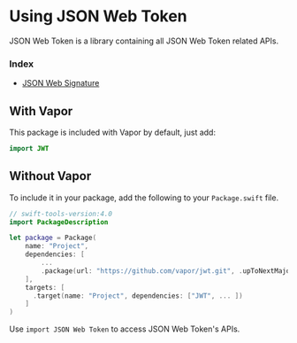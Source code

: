 # Using JSON Web Token

JSON Web Token is a library containing all JSON Web Token related APIs.

### Index

- [JSON Web Signature](jws.md)

## With Vapor

This package is included with Vapor by default, just add:

```swift
import JWT
```

## Without Vapor

To include it in your package, add the following to your `Package.swift` file.

```swift
// swift-tools-version:4.0
import PackageDescription

let package = Package(
    name: "Project",
    dependencies: [
        ...
        .package(url: "https://github.com/vapor/jwt.git", .upToNextMajor(from: "3.0.0")),
    ],
    targets: [
      .target(name: "Project", dependencies: ["JWT", ... ])
    ]
)
```

Use `import JSON Web Token` to access JSON Web Token's APIs.
